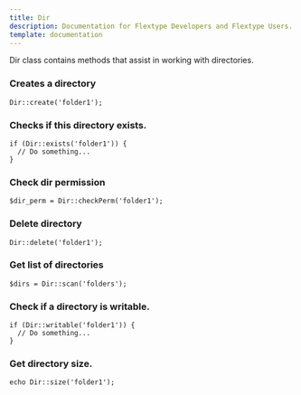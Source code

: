 ```yaml
---
title: Dir
description: Documentation for Flextype Developers and Flextype Users.
template: documentation
---
```


Dir class contains methods that assist in working with directories.

### Creates a directory
```
Dir::create('folder1');
```

### Checks if this directory exists.
```
if (Dir::exists('folder1')) {
  // Do something...
}
```  

### Check dir permission
```
$dir_perm = Dir::checkPerm('folder1');
```

### Delete directory
```
Dir::delete('folder1');
```

### Get list of directories
```
$dirs = Dir::scan('folders');
```

### Check if a directory is writable.
```
if (Dir::writable('folder1')) {
  // Do something...
}
```

### Get directory size.
```
echo Dir::size('folder1');
```
